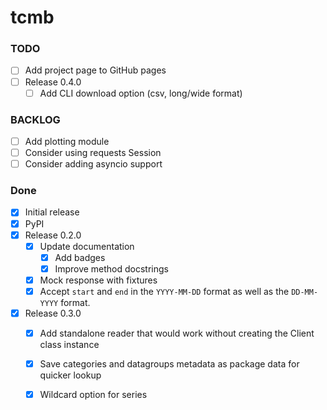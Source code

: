 # tcmb

### TODO
- [ ] Add project page to GitHub pages
- [ ] Release 0.4.0
    - [ ] Add CLI download option (csv, long/wide format)

### BACKLOG

- [ ] Add plotting module
- [ ] Consider using requests Session
- [ ] Consider adding asyncio support

### Done

- [x] Initial release
- [x] PyPI
- [x] Release 0.2.0
    - [x] Update documentation
        - [x] Add badges
        - [x] Improve method docstrings
    - [x] Mock response with fixtures 
    - [x] Accept `start` and `end` in the `YYYY-MM-DD` format as well as the `DD-MM-YYYY` format.
- [x] Release 0.3.0
    - [x] Add standalone reader that would work without creating the Client class instance
    - [x] Save categories and datagroups metadata as package data for quicker lookup
    - [x] Wildcard option for series

